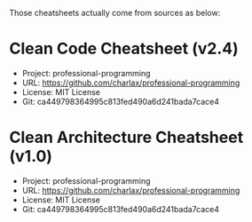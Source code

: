 Those cheatsheets actually come from sources as below:

Clean Code Cheatsheet (v2.4)
=====================
- Project: professional-programming
- URL: https://github.com/charlax/professional-programming
- License: MIT License
- Git: ca449798364995c813fed490a6d241bada7cace4

Clean Architecture Cheatsheet (v1.0)
=====================
- Project: professional-programming
- URL: https://github.com/charlax/professional-programming
- License: MIT License
- Git: ca449798364995c813fed490a6d241bada7cace4